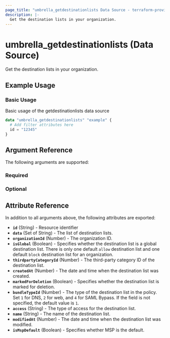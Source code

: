 ```yaml
---
page_title: "umbrella_getdestinationlists Data Source - terraform-provider-umbrella"
description: |-
  Get the destination lists in your organization.
---
```


# umbrella_getdestinationlists (Data Source)

Get the destination lists in your organization.

## Example Usage


### Basic Usage

Basic usage of the getdestinationlists data source

```terraform
data "umbrella_getdestinationlists" "example" {
  # Add filter attributes here
  id = "12345"
}
```



## Argument Reference

The following arguments are supported:

### Required



### Optional



## Attribute Reference

In addition to all arguments above, the following attributes are exported:

- **`id`** (String) - Resource identifier
- **`data`** (Set of String) - The list of destination lists.
- **`organizationId`** (Number) - The organization ID.
- **`isGlobal`** (Boolean) - Specifies whether the destination list is a global destination list. There is only one default `allow` destination list and one default `block` destination list for an organization.
- **`thirdpartyCategoryId`** (Number) - The third-party category ID of the destination list.
- **`createdAt`** (Number) - The date and time when the destination list was created.
- **`markedForDeletion`** (Boolean) - Specifies whether the destination list is marked for deletion.
- **`bundleTypeId`** (Number) - The type of the destination list in the policy. Set `1` for DNS, `2` for web, and `4` for SAML Bypass. If the field is not specified, the default value is `1`.
- **`access`** (String) - The type of access for the destination list.
- **`name`** (String) - The name of the destination list.
- **`modifiedAt`** (Number) - The date and time when the destination list was modified.
- **`isMspDefault`** (Boolean) - Specifies whether MSP is the default.



